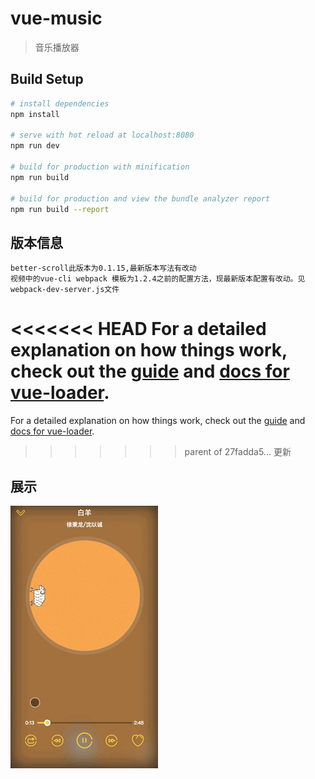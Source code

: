 # vue-music

> 音乐播放器

## Build Setup

``` bash
# install dependencies
npm install

# serve with hot reload at localhost:8080
npm run dev

# build for production with minification
npm run build

# build for production and view the bundle analyzer report
npm run build --report
```
## 版本信息
    better-scroll此版本为0.1.15,最新版本写法有改动
    视频中的vue-cli webpack 模板为1.2.4之前的配置方法，现最新版本配置有改动。见webpack-dev-server.js文件
    
    
<<<<<<< HEAD
For a detailed explanation on how things work, check out the [guide](http://vuejs-templates.github.io/webpack/) and [docs for vue-loader](http://vuejs.github.io/vue-loader).
=======
For a detailed explanation on how things work, check out the [guide](http://vuejs-templates.github.io/webpack/) and [docs for vue-loader](http://vuejs.github.io/vue-loader).
>>>>>>> parent of 27fadda5... 更新

## 展示
![推荐页面](https://github.com/ZhangDasha/Vue/blob/master/Vue.js%E9%9F%B3%E4%B9%90app/vue-music/static/play.GIF)
